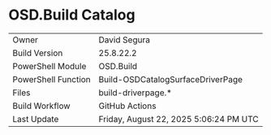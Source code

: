 ﻿# OSD.Build Catalog

| | |
|-|-|
| Owner | David Segura |
| Build Version | 25.8.22.2 |
| PowerShell Module | OSD.Build |
| PowerShell Function | Build-OSDCatalogSurfaceDriverPage |
| Files | build-driverpage.* |
| Build Workflow | GitHub Actions |
| Last Update | Friday, August 22, 2025 5:06:24 PM UTC |
